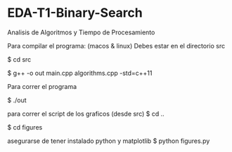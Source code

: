 # EDA-T1-Binary-Search

Analisis de Algoritmos y Tiempo de Procesamiento

Para compilar el programa: (macos & linux)
Debes estar en el directorio src

$ cd src

$ g++ -o out main.cpp algorithms.cpp -std=c++11

Para correr el programa

$ ./out

para correr el script de los graficos
(desde src)
$ cd ..

$ cd figures

asegurarse de tener instalado python y matplotlib
$ python figures.py
